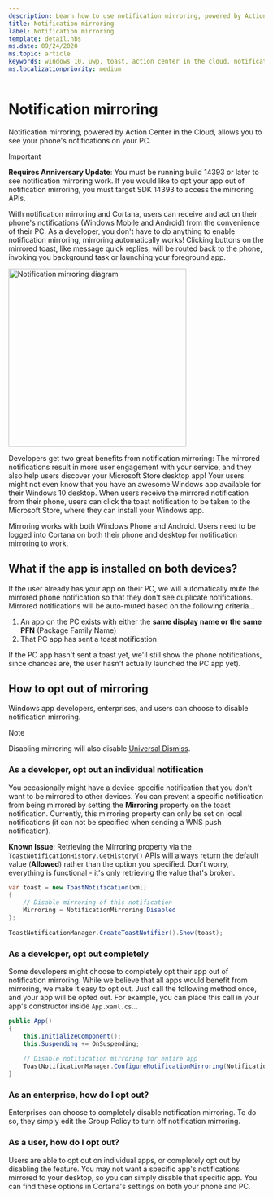 ```yaml
---
description: Learn how to use notification mirroring, powered by Action Center in the Cloud, to see your phone's toast notifications on your PC.
title: Notification mirroring
label: Notification mirroring
template: detail.hbs
ms.date: 09/24/2020
ms.topic: article
keywords: windows 10, uwp, toast, action center in the cloud, notification mirroring, notification, cross device
ms.localizationpriority: medium
---
```

# Notification mirroring

Notification mirroring, powered by Action Center in the Cloud, allows you to see your phone's notifications on your PC.

> [!IMPORTANT]
> **Requires Anniversary Update**: You must be running build 14393 or later to see notification mirroring work. If you would like to opt your app out of notification mirroring, you must target SDK 14393 to access the mirroring APIs.

With notification mirroring and Cortana, users can receive and act on their phone's notifications (Windows Mobile and Android) from the convenience of their PC. As a developer, you don't have to do anything to enable notification mirroring, mirroring automatically works! Clicking buttons on the mirrored toast, like message quick replies, will be routed back to the phone, invoking you background task or launching your foreground app.

<img alt="Notification mirroring diagram" src="images/toast-mirroring.gif" width="350"/>

Developers get two great benefits from notification mirroring: The mirrored notifications result in more user engagement with your service, and they also help users discover your Microsoft Store desktop app! Your users might not even know that you have an awesome Windows app available for their Windows 10 desktop. When users receive the mirrored notification from their phone, users can click the toast notification to be taken to the Microsoft Store, where they can install your Windows app.

Mirroring works with both Windows Phone and Android. Users need to be logged into Cortana on both their phone and desktop for notification mirroring to work.


## What if the app is installed on both devices?

If the user already has your app on their PC, we will automatically mute the mirrored phone notification so that they don't see duplicate notifications. Mirrored notifications will be auto-muted based on the following criteria...

1. An app on the PC exists with either the **same display name or the same PFN** (Package Family Name)
2. That PC app has sent a toast notification

If the PC app hasn't sent a toast yet, we'll still show the phone notifications, since chances are, the user hasn't actually launched the PC app yet).


## How to opt out of mirroring

Windows app developers, enterprises, and users can choose to disable notification mirroring.

> [!NOTE]
> Disabling mirroring will also disable [Universal Dismiss](universal-dismiss.md).


### As a developer, opt out an individual notification

You occasionally might have a device-specific notification that you don't want to be mirrored to other devices. You can prevent a specific notification from being mirrored by setting the **Mirroring** property on the toast notification. Currently, this mirroring property can only be set on local notifications (it can not be specified when sending a WNS push notification).

**Known Issue**: Retrieving the Mirroring property via the `ToastNotificationHistory.GetHistory()` APIs will always return the default value (**Allowed**) rather than the option you specified. Don't worry, everything is functional - it's only retrieving the value that's broken.

```csharp
var toast = new ToastNotification(xml)
{
    // Disable mirroring of this notification
    Mirroring = NotificationMirroring.Disabled
};
  
ToastNotificationManager.CreateToastNotifier().Show(toast);
```


### As a developer, opt out completely

Some developers might choose to completely opt their app out of notification mirroring. While we believe that all apps would benefit from mirroring, we make it easy to opt out. Just call the following method once, and your app will be opted out. For example, you can place this call in your app's constructor inside `App.xaml.cs`...

```csharp
public App()
{
    this.InitializeComponent();
    this.Suspending += OnSuspending;
 
    // Disable notification mirroring for entire app
    ToastNotificationManager.ConfigureNotificationMirroring(NotificationMirroring.Disabled);
}
```


### As an enterprise, how do I opt out?

Enterprises can choose to completely disable notification mirroring. To do so, they simply edit the Group Policy to turn off notification mirroring.


### As a user, how do I opt out?

Users are able to opt out on individual apps, or completely opt out by disabling the feature. You may not want a specific app's notifications mirrored to your desktop, so you can simply disable that specific app. You can find these options in Cortana's settings on both your phone and PC.
